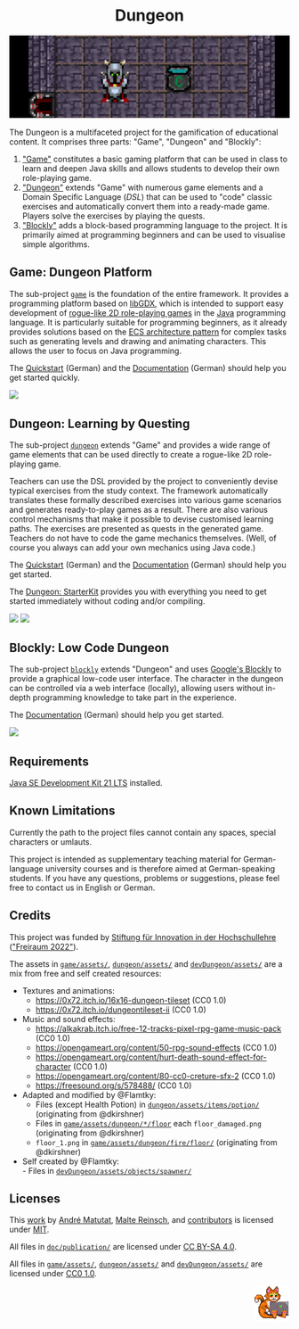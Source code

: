 
<!-- pandoc -s -f markdown -t markdown --columns=94 --reference-links=true README.md -->

<h1 align="center">Dungeon</h1>
<p align="center"><img src="https://github.com/Dungeon-CampusMinden/Dungeon/blob/master/doc/img/banner.png?raw=true" alt="Banner"></p>

The Dungeon is a multifaceted project for the gamification of educational content. It
comprises three parts: "Game", "Dungeon" and "Blockly":

1.  ["Game"] constitutes a basic gaming platform that can be used in class to learn and deepen
    Java skills and allows students to develop their own role-playing game.
2.  ["Dungeon"] extends "Game" with numerous game elements and a Domain Specific Language
    (*DSL*) that can be used to "code" classic exercises and automatically convert them into a
    ready-made game. Players solve the exercises by playing the quests.
3.  ["Blockly"] adds a block-based programming language to the project. It is primarily aimed
    at programming beginners and can be used to visualise simple algorithms.

## Game: Dungeon Platform

The sub-project [`game`] is the foundation of the entire framework. It provides a programming
platform based on [libGDX], which is intended to support easy development of [rogue-like 2D
role-playing games] in the [Java] programming language. It is particularly suitable for
programming beginners, as it already provides solutions based on the [ECS architecture
pattern] for complex tasks such as generating levels and drawing and animating characters.
This allows the user to focus on Java programming.

The [Quickstart] (German) and the [Documentation] (German) should help you get started
quickly.

![](game/doc/img/monster.gif)

## Dungeon: Learning by Questing

The sub-project [`dungeon`] extends "Game" and provides a wide range of game elements that can
be used directly to create a rogue-like 2D role-playing game.

Teachers can use the DSL provided by the project to conveniently devise typical exercises from
the study context. The framework automatically translates these formally described exercises
into various game scenarios and generates ready-to-play games as a result. There are also
various control mechanisms that make it possible to devise customised learning paths. The
exercises are presented as quests in the generated game. Teachers do not have to code the game
mechanics themselves. (Well, of course you always can add your own mechanics using Java code.)

The [Quickstart][2] (German) and the [Documentation][3] (German) should help you get started.

The [Dungeon: StarterKit] provides you with everything you need to get started immediately
without coding and/or compiling.

![](dungeon/doc/dsl/img/quickstart_select_config_level.png)
![](dungeon/doc/dsl/img/quickstart_answer_menu.png)

## Blockly: Low Code Dungeon

The sub-project [`blockly`] extends "Dungeon" and uses [Google's Blockly] to provide a
graphical low-code user interface. The character in the dungeon can be controlled via a web
interface (locally), allowing users without in-depth programming knowledge to take part in the
experience.

The [Documentation][6] (German) should help you get started.

![](blockly/doc/img/examples/komplexes_beispiel.png)

## Requirements

[Java SE Development Kit 21 LTS] installed.

## Known Limitations

Currently the path to the project files cannot contain any spaces, special characters or
umlauts.

This project is intended as supplementary teaching material for German-language university
courses and is therefore aimed at German-speaking students. If you have any questions,
problems or suggestions, please feel free to contact us in English or German.

## Credits

This project was funded by [Stiftung für Innovation in der Hochschullehre] (["Freiraum
2022"]).

The assets in [`game/assets/`](game/assets/), [`dungeon/assets/`](dungeon/assets/) and [`devDungeon/assets/`](devDungeon/assets/) are a mix from free and self created resources:

-   Textures and animations:
    -   https://0x72.itch.io/16x16-dungeon-tileset (CC0 1.0)
    -   https://0x72.itch.io/dungeontileset-ii (CC0 1.0)
-   Music and sound effects:
    -   https://alkakrab.itch.io/free-12-tracks-pixel-rpg-game-music-pack (CC0 1.0)
    -   https://opengameart.org/content/50-rpg-sound-effects (CC0 1.0)
    -   https://opengameart.org/content/hurt-death-sound-effect-for-character (CC0 1.0)
    -   https://opengameart.org/content/80-cc0-creture-sfx-2 (CC0 1.0)
    -   https://freesound.org/s/578488/ (CC0 1.0)
-   Adapted and modified by @Flamtky:
    -   Files (except Health Potion) in [`dungeon/assets/items/potion/`](dungeon/assets/items/potion/) (originating from @dkirshner)
    -   Files in [`game/assets/dungeon/*/floor`](game/assets/dungeon/) each `floor_damaged.png` (originating from @dkirshner)
    -   `floor_1.png` in [`game/assets/dungeon/fire/floor/`](`game/assets/dungeon/fire/floor/floor_1.png`) (originating from @dkirshner)
-    Self created by @Flamtky:  
    -   Files in [`devDungeon/assets/objects/spawner/`](devDungeon/assets/objects/spawner/)

## Licenses

This [work] by [André Matutat], [Malte Reinsch], and [contributors] is licensed under [MIT].

All files in [`doc/publication/`] are licensed under [CC BY-SA 4.0].

All files in [`game/assets/`](game/assets/), [`dungeon/assets/`](dungeon/assets/) and [`devDungeon/assets/`](devDungeon/assets/) are licensed under [CC0 1.0].

<p align="right"><img src="https://github.com/Dungeon-CampusMinden/Dungeon/blob/master/doc/img/logo/cat_logo_64x64.png?raw=true" alt="Banner"></p>

  ["Game"]: #game-dungeon-platform
  ["Dungeon"]: #dungeon-learning-by-questing
  ["Blockly"]: #blockly-low-code-dungeon
  [`game`]: game
  [libGDX]: https://github.com/libgdx/libgdx
  [rogue-like 2D role-playing games]: https://en.wikipedia.org/wiki/Roguelike
  [Java]: https://jdk.java.net/
  [ECS architecture pattern]: https://en.wikipedia.org/wiki/Entity_component_system
  [Quickstart]: game/doc/quickstart.md
  [Documentation]: game/doc/
  [1]: game/doc/img/monster.gif
  [`dungeon`]: dungeon
  [2]: dungeon/doc/quickstart.md
  [3]: dungeon/doc/
  [Dungeon: StarterKit]: https://github.com/Dungeon-CampusMinden/Dungeon-StarterKit
  [4]: dungeon/doc/dsl/img/quickstart_select_config_level.png
  [5]: dungeon/doc/dsl/img/quickstart_answer_menu.png
  [`blockly`]: blockly
  [Google's Blockly]: https://github.com/google/blockly
  [6]: blockly/doc/
  [7]: blockly/doc/img/examples/komplexes_beispiel.png
  [Java SE Development Kit 21 LTS]: https://jdk.java.net/21/
  [contributor guidelines]: CONTRIBUTING.md
  [Stiftung für Innovation in der Hochschullehre]: https://stiftung-hochschullehre.de
  ["Freiraum 2022"]: https://stiftung-hochschullehre.de/foerderung/freiraum2022/
  [`game/assets/`]: game/assets/
  [`dungeon/assets/`]: dungeon/assets/
  [work]: https://github.com/Dungeon-CampusMinden/Dungeon
  [André Matutat]: https://github.com/AMatutat
  [Malte Reinsch]: https://github.com/malt-r
  [contributors]: https://github.com/Dungeon-CampusMinden/Dungeon/graphs/contributors
  [MIT]: LICENSE.md
  [`doc/publication/`]: doc/publication/
  [CC BY-SA 4.0]: LICENSE-PAPER.md
  [CC0 1.0]: LICENSE-ASSETS.md

